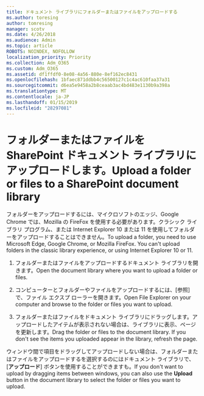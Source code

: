 ```yaml
---
title: ドキュメント ライブラリにフォルダーまたはファイルをアップロードする
ms.author: toresing
author: tomresing
manager: scotv
ms.date: 4/26/2018
ms.audience: Admin
ms.topic: article
ROBOTS: NOINDEX, NOFOLLOW
localization_priority: Priority
ms.collection: Adm_O365
ms.custom: Adm_O365
ms.assetid: df1ffdf0-8e08-4a56-880e-8ef162ec8431
ms.openlocfilehash: 1bfaec871ddbb4c56500127c1c4ac610faa37a31
ms.sourcegitcommit: d6ea5e9458a2b8ceaab3ac4bd483e1130b9a398a
ms.translationtype: MT
ms.contentlocale: ja-JP
ms.lasthandoff: 01/15/2019
ms.locfileid: "28297081"
---
```

# <a name="upload-a-folder-or-files-to-a-sharepoint-document-library"></a><span data-ttu-id="e631d-102">フォルダーまたはファイルを SharePoint ドキュメント ライブラリにアップロードします。</span><span class="sxs-lookup"><span data-stu-id="e631d-102">Upload a folder or files to a SharePoint document library</span></span>

<span data-ttu-id="e631d-p101">フォルダーをアップロードするには、マイクロソフトのエッジ、Google Chrome では、Mozilla の FireFox を使用する必要があります。クラシック ライブラリ プログラム、または Internet Explorer 10 または 11 を使用してフォルダーをアップロードすることはできません。</span><span class="sxs-lookup"><span data-stu-id="e631d-p101">To upload a folder, you need to use Microsoft Edge, Google Chrome, or Mozilla FireFox. You can't upload folders in the classic library experience, or using Internet Explorer 10 or 11.</span></span>
  
1. <span data-ttu-id="e631d-105">フォルダーまたはファイルをアップロードするドキュメント ライブラリを開きます。</span><span class="sxs-lookup"><span data-stu-id="e631d-105">Open the document library where you want to upload a folder or files.</span></span>
    
2. <span data-ttu-id="e631d-106">コンピューターとフォルダーやファイルをアップロードするには、[参照] で、ファイル エクスプ ローラーを開きます。</span><span class="sxs-lookup"><span data-stu-id="e631d-106">Open File Explorer on your computer and browse to the folder or files you want to upload.</span></span>
    
3. <span data-ttu-id="e631d-p102">フォルダーまたはファイルをドキュメント ライブラリにドラッグします。アップロードしたアイテムが表示されない場合は、ライブラリに表示、ページを更新します。</span><span class="sxs-lookup"><span data-stu-id="e631d-p102">Drag the folder or files to the document library. If you don't see the items you uploaded appear in the library, refresh the page.</span></span> 
    
<span data-ttu-id="e631d-109">ウィンドウ間で項目をドラッグしてアップロードしない場合は、フォルダーまたはファイルをアップロードするを選択するのにはドキュメント ライブラリで、[**アップロード**] ボタンを使用することができますも。</span><span class="sxs-lookup"><span data-stu-id="e631d-109">If you don't want to upload by dragging items between windows, you can also use the **Upload** button in the document library to select the folder or files you want to upload.</span></span> 
  

